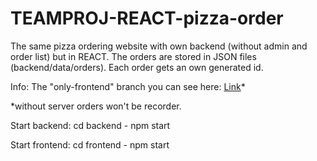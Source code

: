 # TEAMPROJ-REACT-pizza-order
The same pizza ordering website with own backend (without admin and order list) but in REACT. The orders are stored in JSON files (backend/data/orders). Each order gets an own generated id.

Info: The "only-frontend" branch you can see here:
[Link](https://pizza-order-react.web.app/)*

*without server orders won't be recorder.

Start backend:
cd backend - npm start

Start frontend:
cd frontend - npm start
